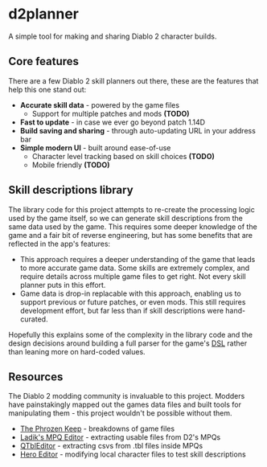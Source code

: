 # d2planner
A simple tool for making and sharing Diablo 2 character builds.

## Core features
There are a few Diablo 2 skill planners out there, these are the features that help this one stand out:
* **Accurate skill data** - powered by the game files
  * Support for multiple patches and mods **(TODO)**
* **Fast to update** - in case we ever go beyond patch 1.14D
* **Build saving and sharing** - through auto-updating URL in your address bar
* **Simple modern UI** - built around ease-of-use
  * Character level tracking based on skill choices **(TODO)**
  * Mobile friendly **(TODO)**

## Skill descriptions library
The library code for this project attempts to re-create the processing logic used by the game itself, so we can generate skill descriptions from the same data used by the game. This requires some deeper knowledge of the game and a fair bit of reverse engineering, but has some benefits that are reflected in the app's features:
* This approach requires a deeper understanding of the game that leads to more accurate game data. Some skills are extremely complex, and require details across multiple game files to get right. Not every skill planner puts in this effort.
* Game data is drop-in replacable with this approach, enabling us to support previous or future patches, or even mods. This still requires development effort, but far less than if skill descriptions were hand-curated.

Hopefully this explains some of the complexity in the library code and the design decisions around building a full parser for the game's [DSL](https://en.wikipedia.org/wiki/Domain-specific_language) rather than leaning more on hard-coded values.

## Resources
The Diablo 2 modding community is invaluable to this project. Modders have painstakingly mapped out the games data files and built tools for manipulating them - this project wouldn't be possible without them.
* [The Phrozen Keep](https://d2mods.info/forum/viewtopic.php?t=34455) - breakdowns of game files
* [Ladik's MPQ Editor](https://www.hiveworkshop.com/threads/ladiks-mpq-editor.249562/) - extracting usable files from D2's MPQs
* [QTblEditor](https://github.com/kambala-decapitator/QTblEditor) - extracting csvs from .tbl files inside MPQs
* [Hero Editor](https://www.moddb.com/games/diablo-2-lod/downloads/hero-editor-v-104) - modifying local character files to test skill descriptions

